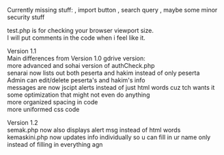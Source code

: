 Currently missing stuff:
, import button
, search query
, maybe some minor security stuff

test.php is for checking your browser viewport size.  
I will put comments in the code when i feel like it.  

Version 1.1  
	Main differences from Version 1.0 gdrive version:  
	more advanced and sohai version of authCheck.php  
	senarai now lists out both peserta and hakim instead of only peserta  
	Admin can edit/delete peserta's and hakim's info  
	messages are now jscipt alerts instead of just html words cuz tch wants it  
	some optimization that might not even do anything  
	more organized spacing in code  
	more uniformed css code  
  
Version 1.2  
	semak.php now also displays alert msg instead of html words  
	kemaskini.php now updates info individually so u can fill in ur name only instead of filling in everything agn
  
  
